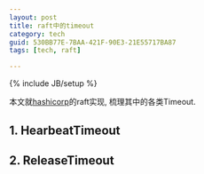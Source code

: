 ```yaml
---
layout: post
title: raft中的timeout
category: tech
guid: 530BB77E-7BAA-421F-90E3-21E55717BA87
tags: [tech, raft]

---
```

{% include JB/setup %}

本文就[hashicorp](https://github.com/hashicorp/raft)的raft实现, 梳理其中的各类Timeout.

## 1. HearbeatTimeout



## 2. ReleaseTimeout
